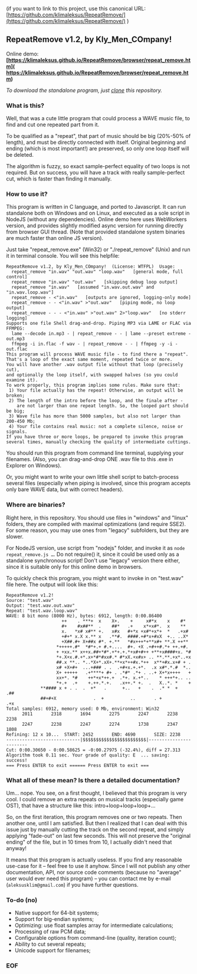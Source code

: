 ﻿(if you want to link to this project, use this canonical URL: [https://github.com/klimaleksus/RepeatRemove/](https://github.com/klimaleksus/RepeatRemove/) )

## RepeatRemove v1.2, by Kly_Men_COmpany!

Online demo: **[https://klimaleksus.github.io/RepeatRemove/browser/repeat_remove.htm]( https://klimaleksus.github.io/RepeatRemove/browser/repeat_remove.htm)**

_To download the standalone program, just [clone](https://github.com/klimaleksus/RepeatRemove/archive/master.zip) this repository._

### What is this?

Well, that was a cute little program that could process a WAVE music file, to find and cut one repeated part from it.

To be qualified as a "repeat", that part of music should be big (20%-50% of length), and must be directly connected with itself. Original beginning and ending (which is most important!) are preserved, so only one loop itself will be deleted.

The algorithm is fuzzy, so exact sample-perfect equality of two loops is not required. But on success, you will have a track with really sample-perfect cut, which is faster than finding it manually.

### How to use it?

This program is written in C language, and ported to Javascript. It can run standalone both on Windows and on Linux, and executed as a sole script in NodeJS (without any dependencies). Online demo here uses WebWorkers version, and provides slightly modified async version for running directly from browser GUI thread. (Note that provided standalone system binaries are much faster than online JS version).

Just take "repeat_remove.exe" (Win32) or "./repeat_remove" (Unix) and run it in terminal console. You will see this helpfile:

```
RepeatRemove v1.2, by Kly_Men_COmpany!  (License: WTFPL)  Usage:
  repeat_remove "in.wav" "out.wav" "loop.wav"   [general mode, full control]
  repeat_remove "in.wav" "out.wav"   [skipping debug loop output]
  repeat_remove "in.wav"   [assumed "in.wav.out.wav" and "in.wav.loop.wav"]
  repeat_remove - <"in.wav"   [outputs are ignored, logging-only mode]
  repeat_remove - - <"in.wav" >"out.wav"   [piping mode, no loop output]
  repeat_remove - - - <"in.wav" >"out.wav" 2>"loop.wav"   [no stderr logging]
Supports one file Shell drag-and-drop. Piping MP3 via LAME or FLAC via FFMPEG:
  lame --decode in.mp3 - | repeat_remove - - | lame --preset extreme - out.mp3
  ffmpeg -i in.flac -f wav - | repeat_remove - - | ffmpeg -y -i - out.flac
This program will process WAVE music file - to find there a "repeat".
That's a loop of the exact same moment, repeated twice or more.
You will have another .wav output file without that loop (precisely cut),
and optionally the loop itself, with swapped halves (so you could examine it).
To work properly, this program implies some rules. Make sure that:
 1) Your file actually has the repeat! Otherwise, an output will be broken;
 2) The length of the intro before the loop, and the finale after -
    are not larger than one repeat length. So, the looped part should be big;
 3) Wave file has more than 5000 samples, but also not larger than 200-450 Mb;
 4) Your file contains real music: not a complete silence, noise or signals.
If you have three or more loops, be prepared to invoke this program
several times, manually checking the quality of intermediate cuttings.
```

You should run this program from command line terminal, supplying your filenames. (Also, you can drag-and-drop ONE .wav file to this .exe in Explorer on Windows).

Or, you might want to write your own little shell script to batch-process several files (especially when piping is involved, since this program accepts only bare WAVE data, but with correct headers).

### Where are binaries?

Right here, in this repository. You should use files in "windows" and "linux" folders, they are compiled with maximal optimizations (and require SSE2). For some reason, you may use ones from "legacy" subfolders, but they are slower.

For NodeJS version, use script from "nodejs" folder, and invoke it as `node repeat_remove.js …`. Do not require() it, since it could be used only as a standalone synchronous script! Don't use "legacy" version there either, since it is suitable only for this online demo in browsers.

To quickly check this program, you might want to invoke in on "test.wav" file here. The output will look like this:

```
RepeatRemove v1.2!
Source: "test.wav"
Output: "test.wav.out.wav"
Repeat: "test.wav.loop.wav"
WAVE: 8 bit mono (8000 Hz), bytes: 6912, length: 0:00.86400
                     ++    . ***+  x    X+.    +     x#*x    x    #*
                     #+    #x##**  .    ##*   .+    x*+x#*.  x    **
                     x.   *x# x#** +.   x#x   #+*x +x#*+x*+  *   .+x#
                     +#+* x.X x.** x   .**#.  ####.+#*x+#xX  +.. ..X*
                     +X##.#+ X+##x #*. +.**   *#x+++*+**x#+ **.X ++**
                   *+++++.#*  *#*+.+ #.+....  #+. +X .+#++#.*+ ++.+#.
                   + +xx.** x++x.##+*#*.+*+.+.*+x#+#++ +**+x####+x. *#
                   *+.X+x.#.+*.x+*#*#xx#.* #*xX.+x#x+ .. **.**.+x*..+x
                   ##.x **.. *..*X+*.xX+.**+x*++#x.*++  x**+#x.x+# + .
                   x# +X+#+  ...+### . .  .+#+x.+.+*.  .x x#*.*.#  *..
                   X+ +++++   .+****+ #+ . .*#* .*+ . ..+ X+*x++++   +
                   xx+*. *#    ++*+x*++.+  .*+. x.+*..    * +++*+.. ..
                   *+.+  .+    +.++.*.+.   .x++.* +.  .   X..*. *    +
             **#### x + . .  .  +*   .      +..   +    .  .* *  +    .##
             ##+#+X              .  +          ..       . +          .+x
Total samples: 6912, memory used: 0 Mb, environment: Win32
      2011       2318       1694       2275       2247       2238       2238
      2247       2238       2247       2274       1738       2347       1808
Refining: 12 x 10...  START: 2452       END: 4690       SIZE: 2238
----------------------------|$$$$$$$$$$$$$$$$$$$$$$$$|------------------------
Cut: 0:00.30650 - 0:00.58625 = -0:00.27975 (-32.4%), diff = 27.313
Algorithm took 0.11 sec. Your grade of quality: E  ... saving: success!
=== Press ENTER to exit ====== Press ENTER to exit ===
```

### What all of these mean? Is there a detailed documentation?

Um… nope. You see, on a first thought, I believed that this program is very cool. I could remove an extra repeats on musical tracks (especially game OST), that have a structure like this: intro+loop+loop+loop+…

So, on the first iteration, this program removes one or two repeats. Then another one, until I am satisfied. But then I realized that I can deal with this issue just by manually cutting the track on the second repeat, and simply applying "fade-out" on last few seconds. This will not preserve the "original ending" of the file, but in 10 times from 10, I actually didn't need that anyway!

It means that this program is actually useless. If you find any reasonable use-case for it – feel free to use it anyhow. Since I will not publish any other documentation, API, nor source code comments (because no "average" user would ever need this program) – you can contact me by e-mail (`aleksusklim@gmail.com`) if you have further questions.

### To-do (no)

- Native support for 64-bit systems;
- Support for big-endian systems;
- Optimizing: use float samples array for intermediate calculations;
- Processing of raw PCM data;
- Configurable options from command-line (quality, iteration count);
- Ability to cut several repeats;
- Unicode support for filenames;

### EOF